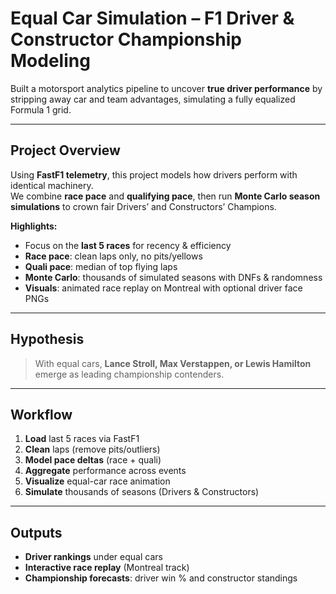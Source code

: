 # Equal Car Simulation – F1 Driver & Constructor Championship Modeling

Built a motorsport analytics pipeline to uncover **true driver performance** by stripping away car and team advantages, simulating a fully equalized Formula 1 grid.  

---

## Project Overview
Using **FastF1 telemetry**, this project models how drivers perform with identical machinery.  
We combine **race pace** and **qualifying pace**, then run **Monte Carlo season simulations** to crown fair Drivers’ and Constructors’ Champions.  

**Highlights:**
- Focus on the **last 5 races** for recency & efficiency  
- **Race pace**: clean laps only, no pits/yellows  
- **Quali pace**: median of top flying laps  
- **Monte Carlo**: thousands of simulated seasons with DNFs & randomness  
- **Visuals**: animated race replay on Montreal with optional driver face PNGs  

---

## Hypothesis
> With equal cars, **Lance Stroll, Max Verstappen, or Lewis Hamilton** emerge as leading championship contenders.  


---

## Workflow
1. **Load** last 5 races via FastF1  
2. **Clean** laps (remove pits/outliers)  
3. **Model pace deltas** (race + quali)  
4. **Aggregate** performance across events  
5. **Visualize** equal-car race animation  
6. **Simulate** thousands of seasons (Drivers & Constructors)  

---

## Outputs
- **Driver rankings** under equal cars  
- **Interactive race replay** (Montreal track)  
- **Championship forecasts**: driver win % and constructor standings  
